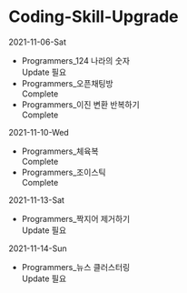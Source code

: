 # Coding-Skill-Upgrade

2021-11-06-Sat  
 - Programmers_124 나라의 숫자  
  Update 필요  
 - Programmers_오픈채팅방  
  Complete  
 - Programmers_이진 변환 반복하기  
  Complete  
    
2021-11-10-Wed  
 - Programmers_체육복  
  Complete  
 - Programmers_조이스틱  
  Complete

2021-11-13-Sat  
 - Programmers_짝지어 제거하기  
  Update 필요

2021-11-14-Sun  
 - Programmers_뉴스 클러스터링  
  Update 필요